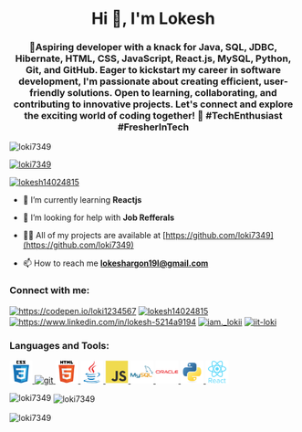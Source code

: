 <h1 align="center">Hi 👋, I'm Lokesh</h1>
<h3 align="center">👋Aspiring developer with a knack for Java, SQL, JDBC, Hibernate, HTML, CSS, JavaScript, React.js, MySQL, Python, Git, and GitHub. Eager to kickstart my career in software development, I'm passionate about creating efficient, user-friendly solutions. Open to learning, collaborating, and contributing to innovative projects. Let's connect and explore the exciting world of coding together! 🚀 #TechEnthusiast #FresherInTech</h3>

<p align="left"> <img src="https://komarev.com/ghpvc/?username=loki7349&label=Profile%20views&color=0e75b6&style=flat" alt="loki7349" /> </p>

<p align="left"> <a href="https://github.com/ryo-ma/github-profile-trophy"><img src="https://github-profile-trophy.vercel.app/?username=loki7349" alt="loki7349" /></a> </p>

<p align="left"> <a href="https://twitter.com/lokesh14024815" target="blank"><img src="https://img.shields.io/twitter/follow/lokesh14024815?logo=twitter&style=for-the-badge" alt="lokesh14024815" /></a> </p>

- 🌱 I’m currently learning **Reactjs**

- 🤝 I’m looking for help with **Job Refferals**

- 👨‍💻 All of my projects are available at [https://github.com/loki7349](https://github.com/loki7349)

- 📫 How to reach me **lokeshargon19l@gmail.com**

<h3 align="left">Connect with me:</h3>
<p align="left">
<a href="https://codepen.io/https://codepen.io/loki1234567" target="blank"><img align="center" src="https://raw.githubusercontent.com/rahuldkjain/github-profile-readme-generator/master/src/images/icons/Social/codepen.svg" alt="https://codepen.io/loki1234567" height="30" width="40" /></a>
<a href="https://twitter.com/lokesh14024815" target="blank"><img align="center" src="https://raw.githubusercontent.com/rahuldkjain/github-profile-readme-generator/master/src/images/icons/Social/twitter.svg" alt="lokesh14024815" height="30" width="40" /></a>
<a href="https://linkedin.com/in/https://www.linkedin.com/in/lokeshBabchode" target="blank"><img align="center" src="https://raw.githubusercontent.com/rahuldkjain/github-profile-readme-generator/master/src/images/icons/Social/linked-in-alt.svg" alt="https://www.linkedin.com/in/lokesh-5214a9194" height="30" width="40" /></a>
<a href="https://instagram.com/iam._lokii" target="blank"><img align="center" src="https://raw.githubusercontent.com/rahuldkjain/github-profile-readme-generator/master/src/images/icons/Social/instagram.svg" alt="iam._lokii" height="30" width="40" /></a>
<a href="https://www.youtube.com/c/iit-loki" target="blank"><img align="center" src="https://raw.githubusercontent.com/rahuldkjain/github-profile-readme-generator/master/src/images/icons/Social/youtube.svg" alt="iit-loki" height="30" width="40" /></a>
</p>

<h3 align="left">Languages and Tools:</h3>
<p align="left"> <a href="https://www.w3schools.com/css/" target="_blank" rel="noreferrer"> <img src="https://raw.githubusercontent.com/devicons/devicon/master/icons/css3/css3-original-wordmark.svg" alt="css3" width="40" height="40"/> </a> <a href="https://git-scm.com/" target="_blank" rel="noreferrer"> <img src="https://www.vectorlogo.zone/logos/git-scm/git-scm-icon.svg" alt="git" width="40" height="40"/> </a> <a href="https://www.w3.org/html/" target="_blank" rel="noreferrer"> <img src="https://raw.githubusercontent.com/devicons/devicon/master/icons/html5/html5-original-wordmark.svg" alt="html5" width="40" height="40"/> </a> <a href="https://www.java.com" target="_blank" rel="noreferrer"> <img src="https://raw.githubusercontent.com/devicons/devicon/master/icons/java/java-original.svg" alt="java" width="40" height="40"/> </a> <a href="https://developer.mozilla.org/en-US/docs/Web/JavaScript" target="_blank" rel="noreferrer"> <img src="https://raw.githubusercontent.com/devicons/devicon/master/icons/javascript/javascript-original.svg" alt="javascript" width="40" height="40"/> </a> <a href="https://www.mysql.com/" target="_blank" rel="noreferrer"> <img src="https://raw.githubusercontent.com/devicons/devicon/master/icons/mysql/mysql-original-wordmark.svg" alt="mysql" width="40" height="40"/> </a> <a href="https://www.oracle.com/" target="_blank" rel="noreferrer"> <img src="https://raw.githubusercontent.com/devicons/devicon/master/icons/oracle/oracle-original.svg" alt="oracle" width="40" height="40"/> </a> <a href="https://www.python.org" target="_blank" rel="noreferrer"> <img src="https://raw.githubusercontent.com/devicons/devicon/master/icons/python/python-original.svg" alt="python" width="40" height="40"/> </a> <a href="https://reactjs.org/" target="_blank" rel="noreferrer"> <img src="https://raw.githubusercontent.com/devicons/devicon/master/icons/react/react-original-wordmark.svg" alt="react" width="40" height="40"/> </a> </p>

<p><img align="left" src="https://github-readme-stats.vercel.app/api/top-langs?username=loki7349&show_icons=true&locale=en&layout=compact" alt="loki7349" /></p>

<p>&nbsp;<img align="center" src="https://github-readme-stats.vercel.app/api?username=loki7349&show_icons=true&locale=en" alt="loki7349" /></p>

<p><img align="center" src="https://github-readme-streak-stats.herokuapp.com/?user=loki7349&" alt="loki7349" /></p>
